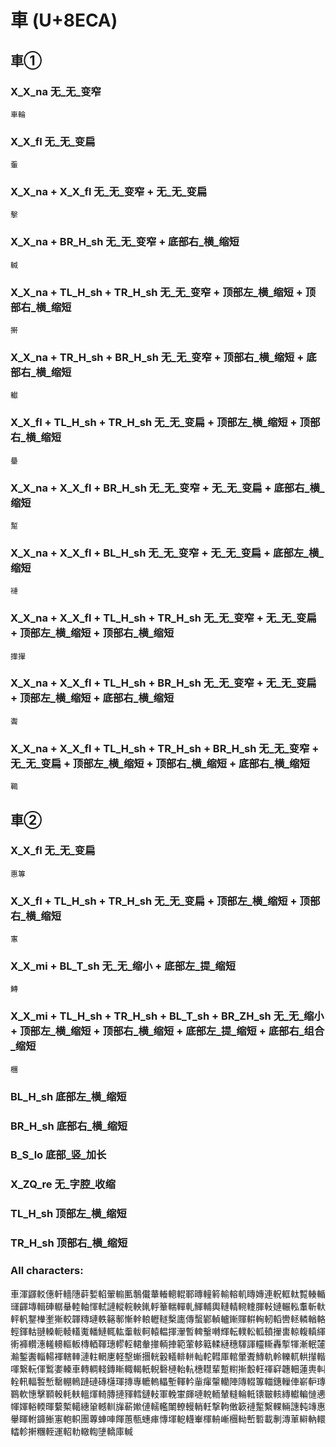 # 車 (U+8ECA) 

## 車①

### X_X_na 无_无_变窄
`車輪`

### X_X_fl 无_无_变扁
`䡨`

### X_X_na + X_X_fl 无_无_变窄 + 无_无_变扁
`擊`

### X_X_na + BR_H_sh 无_无_变窄 + 底部右_横_缩短
`輱`

### X_X_na + TL_H_sh + TR_H_sh 无_无_变窄 + 顶部左_横_缩短 + 顶部右_横_缩短
`搟`

### X_X_na + TR_H_sh + BR_H_sh 无_无_变窄 + 顶部右_横_缩短 + 底部右_横_缩短
`䡾`

### X_X_fl + TL_H_sh + TR_H_sh 无_无_变扁 + 顶部左_横_缩短 + 顶部右_横_缩短
`䡞`

### X_X_na + X_X_fl + BR_H_sh 无_无_变窄 + 无_无_变扁 + 底部右_横_缩短
`䟅`

### X_X_na + X_X_fl + BL_H_sh 无_无_变窄 + 无_无_变扁 + 底部左_横_缩短
`褳`

### X_X_na + X_X_fl + TL_H_sh + TR_H_sh 无_无_变窄 + 无_无_变扁 + 顶部左_横_缩短 + 顶部右_横_缩短
`撪㩣`

### X_X_na + X_X_fl + TL_H_sh + BR_H_sh 无_无_变窄 + 无_无_变扁 + 顶部左_横_缩短 + 底部右_横_缩短
`聻`

### X_X_na + X_X_fl + TL_H_sh + TR_H_sh + BR_H_sh 无_无_变窄 + 无_无_变扁 + 顶部左_横_缩短 + 顶部右_横_缩短 + 底部右_横_缩短
`鶤`

## 車②

### X_X_fl 无_无_变扁
`惠篿`

### X_X_fl + TL_H_sh + TR_H_sh 无_无_变扁 + 顶部左_横_缩短 + 顶部右_横_缩短
`寭`

### X_X_mi + BL_T_sh 无_无_缩小  + 底部左_提_缩短
`鱄`

### X_X_mi + TL_H_sh + TR_H_sh + BL_T_sh + BR_ZH_sh 无_无_缩小 + 顶部左_横_缩短 + 顶部右_横_缩短 + 底部左_提_缩短 + 底部右_组合_缩短
`檲`
	
### BL_H_sh 底部左_横_缩短
### BR_H_sh 底部右_横_缩短
### B_S_lo 底部_竖_加长
### X_ZQ_re 无_字腔_收缩
### TL_H_sh 顶部左_横_缩短
### TR_H_sh 顶部右_横_缩短


### All characters:
車渾鼲䡈僡軒轖䧥蓒㜞輡翬䡪匭鷒儎輂輽䡯輥鄆暷䡴䉖輸䡥䡄䁣嫥連軦軭軚覱輳輴璭齳塼輯硨轏䡞䡜軸惲軾謰䡮輐軮錷軤䉊輲䡲軋鯶輔輿轋輤䡝䡹腪軙㜕輾䡏䡤斬軑軯軓鑋檋壍獑較韗䊜璉軼簵鄟慚龫䡙轣䡵檕廤傳蟿鄻䡠轤鏩賱輧䡘軔轁轡䡕轔輶輅輕鍕軲翴䡦軛輘䡷魙轓鰱輒䡌䡨軷軻轅輼揮瀈暫䡟轚囀輝転轐䡆軱轒㩣軎輬輹䡩緷䡓褲䡽潓䡭䡻䡱䡊槫輏䩵璤轇䡖輑軬撪輌捙範葷䡔䉐輮縺穗䮝諢䡿䡳轟㨻㹆漸䡑㰈瀭鏨䤔輜輰褌轄䡛漣軴輞㐣軽墼螹㩛輄轂轙輫軿軕䡐轊厙輨暈聻鱄軌軨轢軏輁攆䡡喗繋䡇㑮䳻嬱轃車轉輖輚鏄䁪輙輵軝輗礊槤軩䡉橞䡺輩蹔轛摲毄軖禈䆭韢䡒蓮軣䡂輇軐輻䭕慙罊輣鿂蹥䃛磚櫣琿摶專轆䡧轠塹䡣軡軰瘒䡰轥陣䧠輟篿輺鏸轈俥嶄䡎瑼鶤軟憓擊顐軗軞䡍轀煇輢膞摙䝍轌鏈䡋軍輓㟦皹嗹䡚輀輦䡫輪軧䦄皸輆縳䡾䡢慩㦁㡓媈輍輭暉蘻槧轕繐䡗轗䡅㫎蔪㜛僆轜轞閳轑䡬輎軠撃軥僌簐褳䟅繫輠輛譓軘竱惠轝睴軵龲䱿寭軳軹團蓴蛼唓餫蕙甎蟪㾝慱堚軶䡸輋楎輈嶃檲軪㟻磛載剸漙莗䡶軜轘䡼軫搟糰輊運軺䡃轍輷塦轎庫輱
